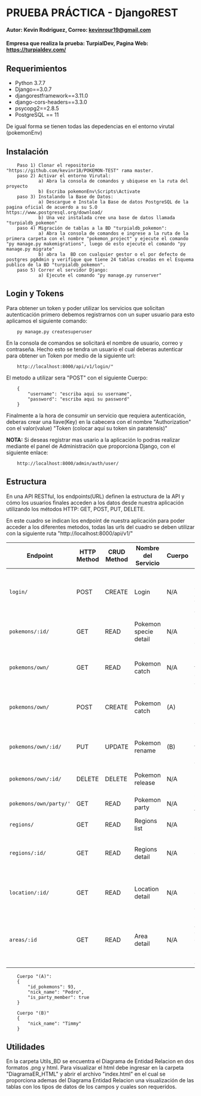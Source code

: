 # PRUEBA PRÁCTICA - DjangoREST
#### Autor: Kevin Rodriguez, Correo: kevinrour19@gmail.com 
#### Empresa que realiza la prueba: TurpialDev, Pagina Web: https://turpialdev.com/

## Requerimientos
- Python 3.7.7
- Django==3.0.7
- djangorestframework==3.11.0
- django-cors-headers==3.3.0
- psycopg2==2.8.5
- PostgreSQL == 11

De igual forma se tienen todas las depedencias en el entorno virutal (pokemonEnv)

## Instalación
```
	Paso 1) Clonar el repositorio "https://github.com/kevinr18/POKEMON-TEST" rama master.
	paso 2) Activar el entorno Virutal: 
			a) Abra la consola de comandos y ubiquese en la ruta del proyecto
			b) Escriba pokemonEnv\Scripts\Activate
	paso 3) Instalando la Base de Datos:
			a) Descargue e Instale la Base de datos PostgreSQL de la pagina oficial de acuerdo a su S.O https://www.postgresql.org/download/
			b) Una vez instalada cree una base de datos llamada "turpialdb_pokemon"
	paso 4) Migración de tablas a la BD "turpialdb_pokemon":
			a) Abra la consola de comandos e ingrese a la ruta de la primera carpeta con el nombre "pokemon_project" y ejecute el comando "py manage.py makemigrations", luego de esto ejecute el comando "py manage.py migrate"
			b) abra la  BD con cualquier gestor o el por defecto de postgres pgAdmin y verifique que tiene 24 tablas creadas en el Esquema publico de la BD "turpialdb_pokemon".
	paso 5) Correr el servidor Django:
			a) Ejecute el comando "py manage.py runserver"
```
## Login y Tokens
Para obtener un token y poder utilizar los servicios que solicitan autenticación primero debemos registrarnos con un super usuario para esto aplicamos el siguiente comando:
```
	py manage.py createsuperuser
```
En la consola de comandos se solicitará el nombre de usuario, correo y contraseña. Hecho esto se tendra un usuario el cual deberas autenticar para obtener un Token por medio de la siguiente url:
```
	http://localhost:8000/api/v1/login/"
```
El metodo a utilizar sera "POST" con el siguiente Cuerpo:
```
	{
		"username": "escriba aqui su username",
		"password": "escriba aqui su password"
	}
```
Finalmente a la hora de consumir un servicio que requiera autenticación, deberas crear una llave(Key) en la cabecera con el nombre "Authorization" con el valor(value) "Token (colocar aquí su token sin paratensís)"

**NOTA:**
Si deseas registrar mas usario a la aplicación lo podras realizar mediante el panel de Administración que proporciona Django, con el siguiente enlace:
```
	http://localhost:8000/admin/auth/user/
```

## Estructura
En una API RESTful, los endpoints(URL) definen la estructura de la API y cómo los usuarios finales acceden a los datos desde nuestra aplicación utilizando los métodos HTTP: GET, POST, PUT, DELETE.

En este cuadro se indican los endpoint de nuestra aplicación para poder acceder a los diferentes metodos, todas las urls del cuadro se deben utilizar con la siguiente ruta "http://localhost:8000/api/v1/"

Endpoint |HTTP Method | CRUD Method | Nombre del Servicio| Cuerpo | Resultado
-- | -- |-- |-- | -- | --
`login/` | POST | CREATE |Login | N/A | Ingresar con un usuario creado y obtener el Token de acceso
`pokemons/:id/` | GET | READ | Pokemon specie detail | N/A | Obtener los detalles de un pokemon en especifico. 
`pokemons/own/` | GET | READ | Pokemon catch | N/A | Obtener los pokemons en tu party (debe estar autenticado)
`pokemons/own/` | POST | CREATE | Pokemon catch | (A) | Guardar un pokemon en tu "Storage" (debe estar autenticado)
`pokemons/own/:id/` | PUT | UPDATE |Pokemon rename | (B) | Cambia el "nickname" a tu pokemon (debe estar autenticado)
`pokemons/own/:id/` | DELETE | DELETE | Pokemon release | N/A | Eliminar un pokemon de tu "Storage"
`pokemons/own/party/'` | GET | READ | Pokemon party | N/A | Obtener los pokemons en tu "Party"
`regions/` | GET | READ | Regions list | N/A | Obtener todas las Regiones
`regions/:id/` | GET | READ | Regions detail | N/A | Obtener una Region en especifica con sus detalles de ubicación
`location/:id/` | GET | READ | Location detail | N/A | Obtener una Ubicacion en especifica con sus detalles de area
`areas/:id` | GET | READ | Area detail | N/A | Obtener una Area y los detalles de las especies Pokemon pertenecientes a dicha Area

```
	Cuerpo "(A)": 
	{
		"id_pokemons": 93,
		"nick_name": "Pedro",
		"is_party_member": true
	}
```
```
	Cuerpo "(B)"
	{
		"nick_name": "Timmy"
	}
```

## Utilidades

En la carpeta Utils_BD se encuentra el Diagrama de Entidad Relacion en dos formatos .png y html. Para visualizar el html debe ingresar en la carpeta "DiagramaER_HTML" y abrir el archivo "index.html" en el cual se proporciona ademas del Diagrama Entidad Relacion una visualización de las tablas con los tipos de datos de los campos y cuales son requeridos.